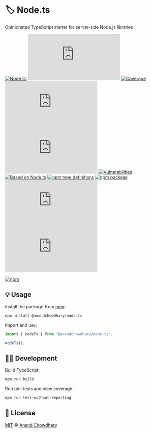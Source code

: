 # 🏷️ Node.ts

Opinionated TypeScript starter for server-side Node.js libraries

[![Node CI](https://img.shields.io/github/workflow/status/AnandChowdhary/node.ts/Node%20CI?label=GitHub%20CI&logo=github)](https://github.com/AnandChowdhary/node.ts/actions)
[![Travis CI](https://img.shields.io/travis/AnandChowdhary/node.ts?label=Travis%20CI&logo=travis%20ci&logoColor=%23fff)](https://travis-ci.org/AnandChowdhary/node.ts)
[![Coverage](https://coveralls.io/repos/github/AnandChowdhary/node.ts/badge.svg?branch=master&v=2)](https://coveralls.io/github/AnandChowdhary/node.ts?branch=master)
[![Dependencies](https://img.shields.io/librariesio/release/npm/@anandchowdhary/node.ts)](https://libraries.io/npm/@anandchowdhary%2Fnode.ts)
[![License](https://img.shields.io/npm/l/@anandchowdhary/node.ts)](https://github.com/AnandChowdhary/node.ts/blob/master/LICENSE)
[![Vulnerabilities](https://img.shields.io/snyk/vulnerabilities/npm/@anandchowdhary/node.ts.svg)](https://snyk.io/test/npm/@anandchowdhary/node.ts)
[![Based on Node.ts](https://img.shields.io/badge/based%20on-node.ts-brightgreen)](https://github.com/AnandChowdhary/node.ts)
[![npm type definitions](https://img.shields.io/npm/types/@anandchowdhary/node.ts.svg)](https://unpkg.com/browse/@anandchowdhary/node.ts/dist/index.d.ts)
[![npm package](https://img.shields.io/npm/v/@anandchowdhary/node.ts.svg)](https://www.npmjs.com/package/node.ts)
[![npm downloads](https://img.shields.io/npm/dw/@anandchowdhary/node.ts)](https://www.npmjs.com/package/node.ts)
[![Ccontributors](https://img.shields.io/github/contributors/AnandChowdhary/node.ts)](https://github.com/AnandChowdhary/node.ts/graphs/contributors)

[![npm](https://nodei.co/npm/node.ts.png)](https://www.npmjs.com/package/node.ts)

## 💡 Usage

Install the package from [npm](https://www.npmjs.com/package/@anandchowdhary/node.ts):

```bash
npm install @anandchowdhary/node.ts
```

Import and use;

```ts
import { nodeTs } from "@anandchowdhary/node-ts";

nodeTs();
```

## 👩‍💻 Development

Build TypeScript:

```bash
npm run build
```

Run unit tests and view coverage:

```bash
npm run test-without-reporting
```

## 📄 License

[MIT](./LICENSE) © [Anand Chowdhary](https://anandchowdhary.com)
